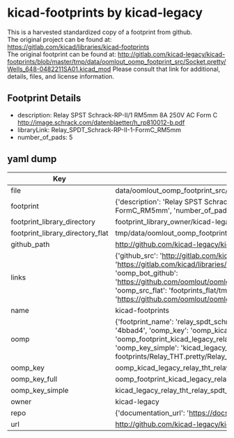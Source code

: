 # kicad-footprints by kicad-legacy  
This is a harvested standardized copy of a footprint from github.  
The original project can be found at:  
https://gitlab.com/kicad/libraries/kicad-footprints  
The original footprint can be found at:
http://gitlab.com/kicad-legacy/kicad-footprints/blob/master/tmp/data/oomlout_oomp_footprint_src/Socket.pretty/Wells_648-0482211SA01.kicad_mod
Please consult that link for additional, details, files, and license information.  
## Footprint Details
* description: Relay SPST Schrack-RP-II/1 RM5mm 8A 250V AC Form C http://image.schrack.com/datenblaetter/h_rp810012-b.pdf  
* libraryLink: Relay_SPDT_Schrack-RP-II-1-FormC_RM5mm  
* number_of_pads: 5  
## yaml dump  
| Key | Value |  
| --- | --- |  
| file | data/oomlout_oomp_footprint_src/kicad-footprints/Relay_THT.pretty/Relay_SPDT_Schrack-RP-II-1-FormC_RM5mm.kicad_mod |  
| footprint | {'description': 'Relay SPST Schrack-RP-II/1 RM5mm 8A 250V AC Form C http://image.schrack.com/datenblaetter/h_rp810012-b.pdf', 'libraryLink': 'Relay_SPDT_Schrack-RP-II-1-FormC_RM5mm', 'number_of_pads': 5} |  
| footprint_library_directory | footprint_library_owner/kicad-legacy_kicad-footprints |  
| footprint_library_directory_flat | tmp/data/oomlout_oomp_footprint_src/footprints_flat/kicad_legacy_relay_tht_relay_spdt_schrack_rp_ii_1_formc_rm5mm/working |  
| github_path | http://github.com/kicad-legacy/kicad-footprints/blob/master/tmp/data/oomlout_oomp_footprint_src/Relay_THT.pretty/Relay_SPDT_Schrack-RP-II-1-FormC_RM5mm.kicad_mod |  
| links | {'github_src': 'http://gitlab.com/kicad-legacy/kicad-footprints/blob/master/tmp/data/oomlout_oomp_footprint_src/Socket.pretty/Wells_648-0482211SA01.kicad_mod', 'github_src_repo': 'https://gitlab.com/kicad/libraries/kicad-footprints', 'oomp_bot': 'tmp/data/oomlout_oomp_footprint_src/footprints/kicad_legacy_relay_tht_relay_spdt_schrack_rp_ii_1_formc_rm5mm/working', 'oomp_bot_github': 'https://github.com/oomlout/oomlout_oomp_footprint_bot/tree/main/tmp/data/oomlout_oomp_footprint_src/footprints/kicad_legacy_relay_tht_relay_spdt_schrack_rp_ii_1_formc_rm5mm/working', 'oomp_src_flat': 'footprints_flat/tmp/data/oomlout_oomp_footprint_src/footprints_flat/kicad_legacy_relay_tht_relay_spdt_schrack_rp_ii_1_formc_rm5mm/working', 'oomp_src_flat_github': 'https://github.com/oomlout/oomlout_oomp_footprint_src/tree/main/tmp/data/oomlout_oomp_footprint_src/footprints_flat/kicad_legacy_relay_tht_relay_spdt_schrack_rp_ii_1_formc_rm5mm/working'} |  
| name | kicad-footprints |  
| oomp | {'footprint_name': 'relay_spdt_schrack_rp_ii_1_formc_rm5mm', 'library_name': 'relay_tht', 'md5': '4bbad4b01ea494c27833dbb3539309c7', 'md5_10': '4bbad4b01e', 'md5_5': '4bbad', 'md5_6': '4bbad4', 'oomp_key': 'oomp_kicad_legacy_relay_tht_relay_spdt_schrack_rp_ii_1_formc_rm5mm', 'oomp_key_extra': 'oomp_footprint_kicad_legacy_relay_tht_relay_spdt_schrack_rp_ii_1_formc_rm5mm', 'oomp_key_full': 'oomp_footprint_kicad_legacy_relay_tht_relay_spdt_schrack_rp_ii_1_formc_rm5mm_4bbad4', 'oomp_key_simple': 'kicad_legacy_relay_tht_relay_spdt_schrack_rp_ii_1_formc_rm5mm', 'original_filename': 'data/oomlout_oomp_footprint_src/kicad-footprints/Relay_THT.pretty/Relay_SPDT_Schrack-RP-II-1-FormC_RM5mm.kicad_mod', 'owner_name': 'kicad_legacy'} |  
| oomp_key | oomp_kicad_legacy_relay_tht_relay_spdt_schrack_rp_ii_1_formc_rm5mm |  
| oomp_key_full | oomp_footprint_kicad_legacy_relay_tht_relay_spdt_schrack_rp_ii_1_formc_rm5mm |  
| oomp_key_simple | kicad_legacy_relay_tht_relay_spdt_schrack_rp_ii_1_formc_rm5mm |  
| owner | kicad-legacy |  
| repo | {'documentation_url': 'https://docs.github.com/rest/repos/repos#get-a-repository', 'message': 'Not Found'} |  
| url | http://github.com/kicad-legacy/kicad-footprints |  

